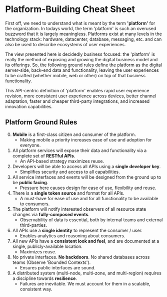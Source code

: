 Platform-Building Cheat Sheet
=============================

First off, we need to understand what is meant by the term **'platform'** for the organization.
In todays world, the term 'platform' is such an overused buzzword that it is largely meaningless.
Platforms exist at many levels in the technology stack: hardware, datacenter, database,
messaging, etc. and can also be used to describe ecosystems of user experiences.

The view presented here is decidedly business focused: the 'platform' is really the method
of exposing and growing the digital business model and its offerings. So, the following ground rules
define the platform as the digital server-side, back-end data and functionality, leaving the user
experiences to be crafted (whether mobile, web or other) on top of that business functionality.

This API-centric definition of 'platform' enables rapid user experience revision, more consistent user
experience across devices, better channel adaptation, faster and cheaper third-party integrations,
and increased innovation capabilities.

Platform Ground Rules
---------------------

0. **Mobile** is a first-class citizen and consumer of the platform.
	* Making mobile a priority increases ease of use and adoption for everyone.
0. All platform services will expose their data and functionality via a complete set of **RESTful APIs**. 
	* An API-based strategy maximizes reuse.
0. Developers will be able to access all APIs using a **single developer key**.
	* Simplifies security and access to all capabilities.
0. All service interfaces and events will be designed from the ground up to be **public facing**.
	* Pressure here causes design for ease of use, flexibility and reuse.
0. There is a **single token source** and format for all APIs.
	* A must-have for ease of use and for all functionality to be available to consumers.
0. The platform will notify interested observers of all resource state changes via **fully-composed events**.
	* Observability of data is essential, both by internal teams and external third-parties.
0. All APIs use a **single identity** to represent the consumer / user.
	* Enables analytics and reasoning about consumers.
0. All new APIs have a **consistent look and feel**, and are documented at a single, publicly-available location.
	* Maximizes reuse.
0. No private interfaces. **No backdoors**. No shared databases across teams (Observe 'Bounded Contexts').
	* Ensures public interfaces are sound.
0. A distributed system (multi-node, multi-zone, and multi-region) requires a discipline towards **resilience**.
	* Failures are inevitable. We must account for them in a scalable, consistent way.
